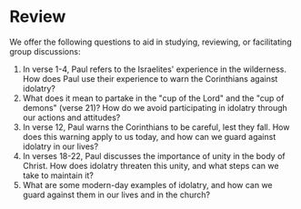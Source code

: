# Review

We offer the following questions to aid in studying, reviewing, or facilitating group discussions:

1. In verse 1-4, Paul refers to the Israelites' experience in the wilderness. How does Paul use their experience to warn the Corinthians against idolatry?
2. What does it mean to partake in the "cup of the Lord" and the "cup of demons" (verse 21)? How do we avoid participating in idolatry through our actions and attitudes?
3. In verse 12, Paul warns the Corinthians to be careful, lest they fall. How does this warning apply to us today, and how can we guard against idolatry in our lives?
4. In verses 18-22, Paul discusses the importance of unity in the body of Christ. How does idolatry threaten this unity, and what steps can we take to maintain it?
5. What are some modern-day examples of idolatry, and how can we guard against them in our lives and in the church?

